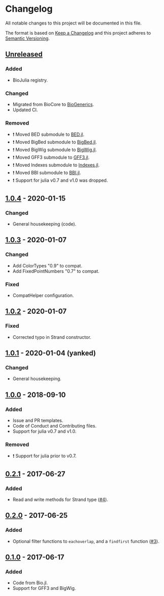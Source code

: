 # Changelog
All notable changes to this project will be documented in this file.

The format is based on [Keep a Changelog](http://keepachangelog.com/en/1.0.0/)
and this project adheres to [Semantic Versioning](http://semver.org/spec/v2.0.0.html).

## [Unreleased]
### Added
- BioJulia registry.

### Changed
- Migrated from BioCore to [BioGenerics](https://github.com/BioJulia/BioGenerics.jl/tree/v0.1.0).
- Updated CI.

### Removed
- :exclamation: Moved BED submodule to [BED.jl](https://github.com/BioJulia/BED.jl).
- :exclamation: Moved BigBed submodule to [BigBed.jl](https://github.com/BioJulia/BigBed.jl).
- :exclamation: Moved BigWig submodule to [BigWig.jl](https://github.com/BioJulia/BigWig.jl).
- :exclamation: Moved GFF3 submodule to [GFF3.jl](https://github.com/BioJulia/GFF3.jl).
- :exclamation: Moved Indexes submodule to [Indexes.jl](https://github.com/BioJulia/Indexes.jl).
- :exclamation: Moved BBI submodule to [BBI.jl](https://github.com/BioJulia/BBI.jl).
- :exclamation: Support for julia v0.7 and v1.0 was dropped.

## [1.0.4] - 2020-01-15
### Changed
- General housekeeping (code).

## [1.0.3] - 2020-01-07
### Changed
- Add ColorTypes "0.9" to compat.
- Add FixedPointNumbers "0.7" to compat.

### Fixed
- CompatHelper configuration.

## [1.0.2] - 2020-01-07
### Fixed
- Corrected typo in Strand constructor.

## [1.0.1] - 2020-01-04 (yanked)
### Changed
- General housekeeping.

## [1.0.0] - 2018-09-10
### Added
- Issue and PR templates.
- Code of Conduct and Contributing files.
- Support for julia v0.7 and v1.0.

### Removed
- :exclamation: Support for julia prior to v0.7.

## [0.2.1] - 2017-06-27
### Added
- Read and write methods for Strand type ([#4](https://github.com/BioJulia/GenomicFeatures.jl/pull/4)).

## [0.2.0] - 2017-06-25
### Added
- Optional filter functions to `eachoverlap`, and a `findfirst` function ([#3](https://github.com/BioJulia/GenomicFeatures.jl/pull/3)).

## [0.1.0] - 2017-06-17
### Added
- Code from Bio.jl.
- Support for GFF3 and BigWig.

[Unreleased]: https://github.com/BioJulia/GenomicFeatures.jl/compare/v1.0.4...HEAD
[1.0.4]: https://github.com/BioJulia/GenomicFeatures.jl/compare/v1.0.3...v1.0.4
[1.0.3]: https://github.com/BioJulia/GenomicFeatures.jl/compare/v1.0.2...v1.0.3
[1.0.2]: https://github.com/BioJulia/GenomicFeatures.jl/compare/v1.0.1...v1.0.2
[1.0.1]: https://github.com/BioJulia/GenomicFeatures.jl/compare/v1.0.0...v1.0.1
[1.0.0]: https://github.com/BioJulia/GenomicFeatures.jl/compare/v0.2.1...v1.0.0
[0.2.1]: https://github.com/BioJulia/GenomicFeatures.jl/compare/v0.2.0...v0.2.1
[0.2.0]: https://github.com/BioJulia/GenomicFeatures.jl/compare/v0.1.0...v0.2.0
[0.1.0]: https://github.com/BioJulia/GenomicFeatures.jl/tree/v0.1.0
